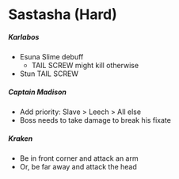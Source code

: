 # Sastasha (Hard)

##### Karlabos

- Esuna Slime debuff
  - TAIL SCREW might kill otherwise
- Stun TAIL SCREW

##### Captain Madison

- Add priority: Slave > Leech > All else
- Boss needs to take damage to break his fixate

##### Kraken

- Be in front corner and attack an arm
- Or, be far away and attack the head
